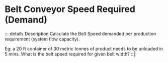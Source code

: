 <script setup>
  import CalcEmbeder from '../components/calc-embeder.vue'

  const calcData = {
    title: 'Conveyor Belt Speed (Demand)@CEMA100%', 
    calcUrl: 'c-20220925.005118599-e3d-02b440-5eaa5d' 
  }
</script>
# Belt Conveyor Speed Required (Demand)
::: details Description
Calculate the Belt Speed demanded per production requirement (system flow capacity).  
  
Eg: a 20 ft container of 30 metric tonnes of product needs to be unloaded in 5 mins. What is the belt speed required for given belt width?
:::
<CalcEmbeder :calcData="calcData"
  width="100%" :iframeHeight="2050" style="border:1px solid black;">
</CalcEmbeder>
